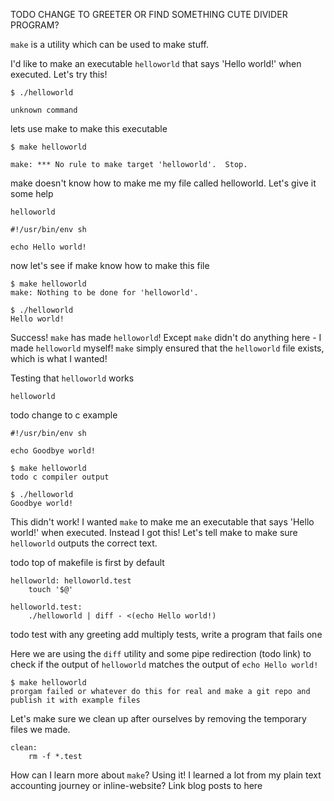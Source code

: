 TODO CHANGE TO GREETER OR FIND SOMETHING CUTE
DIVIDER PROGRAM?

`make` is a utility which can be used to make stuff.

I'd like to make an executable `helloworld` that says 'Hello world!' when executed. Let's try this!

```
$ ./helloworld

unknown command
```

lets use make to make this executable

```
$ make helloworld

make: *** No rule to make target 'helloworld'.  Stop.
```

make doesn't know how to make me my file called helloworld. Let's give it some help

`helloworld`

```
#!/usr/bin/env sh

echo Hello world!
```

now let's see if make know how to make this file

```
$ make helloworld
make: Nothing to be done for 'helloworld'.

$ ./helloworld
Hello world!
```

Success! `make` has made `helloworld`! Except `make` didn't do anything here - I made `helloworld` myself! `make` simply ensured that the `helloworld` file exists, which is what I wanted!

Testing that `helloworld` works

`helloworld`

todo change to c example

```
#!/usr/bin/env sh

echo Goodbye world!
```

```
$ make helloworld
todo c compiler output

$ ./helloworld
Goodbye world!
```

This didn't work! I wanted `make` to make me an executable that says 'Hello world!' when executed. Instead I got this!
Let's tell make to make sure `helloworld` outputs the correct text.

todo top of makefile is first by default
```
helloworld: helloworld.test
    touch '$@'

helloworld.test:
    ./helloworld | diff - <(echo Hello world!)
```

todo test with any greeting
add multiply tests, write a program that fails one

Here we are using the `diff` utility and some pipe redirection (todo link) to check if the output of `helloworld` matches the output of `echo Hello world!`

```
$ make helloworld
prorgam failed or whatever do this for real and make a git repo and publish it with example files
```

Let's make sure we clean up after ourselves by removing the temporary files we made.

```
clean:
    rm -f *.test
```

How can I learn more about `make`? Using it! I learned a lot from my plain text accounting journey or inline-website? Link blog posts to here
